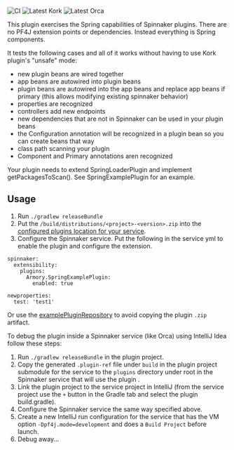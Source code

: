 ![CI](https://github.com/spinnaker-plugin-examples/springExamplePlugin/workflows/CI/badge.svg)
![Latest Kork](https://github.com/spinnaker-plugin-examples/springExamplePlugin/workflows/Latest%20Kork/badge.svg?branch=master)
![Latest Orca](https://github.com/spinnaker-plugin-examples/springExamplePlugin/workflows/Latest%20Orca/badge.svg?branch=master)

This plugin exercises the Spring capabilities of Spinnaker plugins. There are no PF4J extension points or dependencies. Instead everything is Spring components.

It tests the following cases and all of it works without having to use Kork plugin's "unsafe" mode:
* new plugin beans are wired together
* app beans are autowired into plugin beans
* plugin beans are autowired into the app beans and replace app beans if primary (this allows modifying existing spinnaker behavior)
* properties are recognized
* controllers add new endpoints
* new dependencies that are not in Spinnaker can be used in your plugin beans
* the Configuration annotation will be recognized in a plugin bean so you can create beans that way
* class path scanning your plugin
* Component and Primary annotations aren recognized

Your plugin needs to extend SpringLoaderPlugin and implement getPackagesToScan(). See SpringExamplePlugin for an example.

<h2>Usage</h2>

1) Run `./gradlew releaseBundle`
2) Put the `/build/distributions/<project>-<version>.zip` into the [configured plugins location for your service](https://pf4j.org/doc/packaging.html).
3) Configure the Spinnaker service. Put the following in the service yml to enable the plugin and configure the extension.
```
spinnaker:
  extensibility:
    plugins:
      Armory.SpringExamplePlugin:
        enabled: true

newproperties:
  test: 'test1'
```

Or use the [examplePluginRepository](https://github.com/spinnaker-plugin-examples/examplePluginRepository) to avoid copying the plugin `.zip` artifact.

To debug the plugin inside a Spinnaker service (like Orca) using IntelliJ Idea follow these steps:

1) Run `./gradlew releaseBundle` in the plugin project.
2) Copy the generated `.plugin-ref` file under `build` in the plugin project submodule for the service to the `plugins` directory under root in the Spinnaker service that will use the plugin .
3) Link the plugin project to the service project in IntelliJ (from the service project use the `+` button in the Gradle tab and select the plugin build.gradle).
4) Configure the Spinnaker service the same way specified above.
5) Create a new IntelliJ run configuration for the service that has the VM option `-Dpf4j.mode=development` and does a `Build Project` before launch.
6) Debug away...
